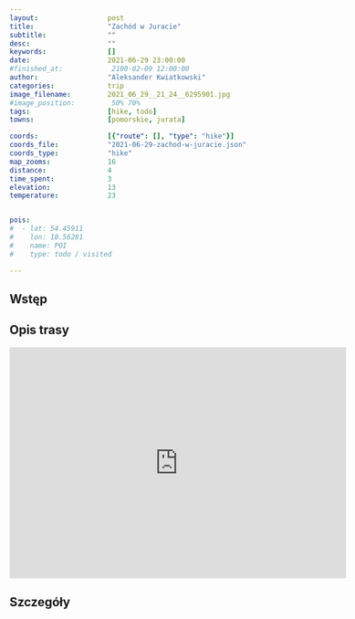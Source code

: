 ```yaml
---
layout:                 post
title:                  "Zachód w Juracie"
subtitle:               ""
desc:                   ""
keywords:               []
date:                   2021-06-29 23:00:00
#finished_at:            2100-02-09 12:00:00
author:                 "Aleksander Kwiatkowski"
categories:             trip
image_filename:         2021_06_29__21_24__6295901.jpg
#image_position:         50% 70%
tags:                   [hike, todo]
towns:                  [pomorskie, jurata]

coords:                 [{"route": [], "type": "hike"}]
coords_file:            "2021-06-29-zachod-w-juracie.json"
coords_type:            "hike"
map_zooms:              16
distance:               4
time_spent:             3
elevation:              13
temperature:            23


pois:
#  - lat: 54.45911
#    lon: 18.56281
#    name: POI
#    type: todo / visited

---
```



## Wstęp

## Opis trasy

<iframe height='405' width='590' frameborder='0' allowtransparency='true' scrolling='no' src='https://www.strava.com/activities/5608346911/embed/c9ddfc3f6958e5f82c562f3ab168c88ed68bf264'></iframe>

## Szczegóły
